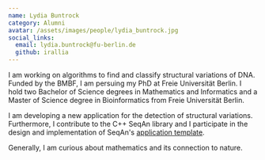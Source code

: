 ```yaml
---
name: Lydia Buntrock
category: Alumni
avatar: /assets/images/people/lydia_buntrock.jpg
social_links:
  email: lydia.buntrock@fu-berlin.de
  github: irallia
---
```

I am working on algorithms to find and classify structural variations of DNA. Funded by the BMBF, I am persuing my PhD
at Freie Universität Berlin.
I hold two Bachelor of Science degrees in Mathematics and Informatics and a Master of Science degree in Bioinformatics
from Freie Universität Berlin.

I am developing a new application for the detection of structural variations.
Furthermore, I contribute to the C++ SeqAn library and I participate in the design and implementation of SeqAn's
[application template](https://github.com/seqan/app-template).

Generally, I am curious about mathematics and its connection to nature.
